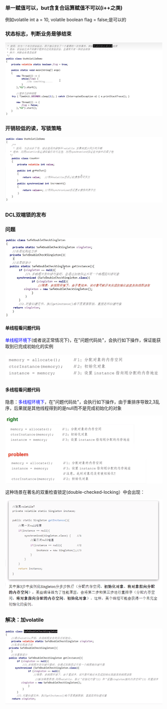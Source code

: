 ### 单一赋值可以，but含复合运算赋值不可以(i++之类)

例如volatile int a = 10, volatile boolean flag = false;是可以的

### 状态标志，判断业务是够结束

![image-20230708180904927](images/7.状态标志，判断业务是够结束.png)

### 开销较低的读，写锁策略

![image-20230708181135471](images/8.开销较低，写锁策略.png)

### DCL双端锁的发布

### 问题

![](images/9.有问题的双端检索.jpg)

#### 单线程看问题代码

<font color = 'blue'>单线程环境下</font>(或者说正常情况下)，在"问题代码处"，会执行如下操作，保证能获取到已完成初始化的实例

![](images/10.编译器指令.jpg)

#### 多线程看问题代码

隐患：<font color = 'blue'>多线程环境下</font>，在"问题代码处"，会执行如下操作，由于重排序导致2,3乱序，后果就是其他线程得到的是null而不是完成初始化的对象

![](images/11.多线程指令重排.jpg)

这种场景在著名的双重检查锁定(double-checked-locking）中会出现：

![](images/12.正确的DCL单例模式.jpg)

### 解决：加volatile

![](images/13.正确的DCL单例模式.jpg)





